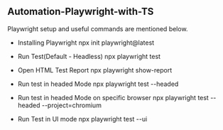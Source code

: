 ## Automation-Playwright-with-TS
Playwright setup and useful commands are mentioned below.


* Installing Playwright
npx init playwright@latest

* Run Test(Default - Headless)
npx playwright test 

* Open HTML Test Report
npx playwright show-report  

* Run test in headed Mode
npx playwright test --headed 

* Run test in headed Mode on specific browser
npx playwright test --headed --project=chromium

* Run Test in UI mode
npx playwright test --ui  

